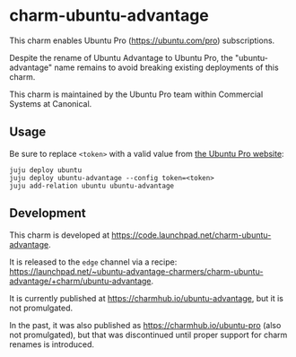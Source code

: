 # charm-ubuntu-advantage

This charm enables Ubuntu Pro (https://ubuntu.com/pro) subscriptions.

Despite the rename of Ubuntu Advantage to Ubuntu Pro, the "ubuntu-advantage"
name remains to avoid breaking  existing deployments of this charm.

This charm is maintained by the Ubuntu Pro team within Commercial Systems at
Canonical.

## Usage

Be sure to replace `<token>` with a valid value from
[the Ubuntu Pro website](https://ubuntu.com/pro):

    juju deploy ubuntu
    juju deploy ubuntu-advantage --config token=<token>
    juju add-relation ubuntu ubuntu-advantage

## Development

This charm is developed at https://code.launchpad.net/charm-ubuntu-advantage.

It is released to the `edge` channel via a recipe:
https://launchpad.net/~ubuntu-advantage-charmers/charm-ubuntu-advantage/+charm/ubuntu-advantage.

It is currently published at https://charmhub.io/ubuntu-advantage, but it is
not promulgated.

In the past, it was also published as https://charmhub.io/ubuntu-pro (also
not promulgated), but that was discontinued until proper support for charm
renames is introduced.
